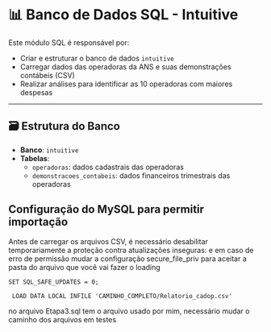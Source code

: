 # 📊 Banco de Dados SQL - Intuitive

Este módulo SQL é responsável por:

- Criar e estruturar o banco de dados `intuitive`
- Carregar dados das operadoras da ANS e suas demonstrações contábeis (CSV)
- Realizar análises para identificar as 10 operadoras com maiores despesas

---

## 🗃️ Estrutura do Banco

- **Banco**: `intuitive`
- **Tabelas**:
  - `operadoras`: dados cadastrais das operadoras
  - `demonstracoes_contabeis`: dados financeiros trimestrais das operadoras





## Configuração do MySQL para permitir importação
Antes de carregar os arquivos CSV, é necessário desabilitar temporariamente a proteção contra atualizações inseguras:
e em caso de erro de permissão mudar a configuração secure_file_priv para aceitar a pasta do arquivo que você vai fazer o loading


```SET SQL_SAFE_UPDATES = 0;```

``` LOAD DATA LOCAL INFILE 'CAMINHO_COMPLETO/Relatorio_cadop.csv'```

no arquivo Etapa3.sql tem o arquivo usado por mim, necessário mudar o caminho dos arquivos em testes